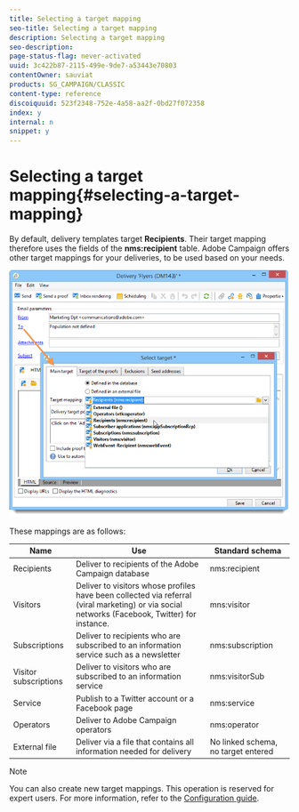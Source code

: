 ```yaml
---
title: Selecting a target mapping
seo-title: Selecting a target mapping
description: Selecting a target mapping
seo-description: 
page-status-flag: never-activated
uuid: 3c422b87-2115-499e-9de7-a53443e70803
contentOwner: sauviat
products: SG_CAMPAIGN/CLASSIC
content-type: reference
discoiquuid: 523f2348-752e-4a58-aa2f-0bd27f072358
index: y
internal: n
snippet: y
---
```


# Selecting a target mapping{#selecting-a-target-mapping}

By default, delivery templates target **Recipients**. Their target mapping therefore uses the fields of the **nms:recipient** table. Adobe Campaign offers other target mappings for your deliveries, to be used based on your needs. 

![](assets/delivery_select_mapping.png)

These mappings are as follows:

|  Name  | Use  | Standard schema  |
|---|---|---|
|  Recipients  | Deliver to recipients of the Adobe Campaign database  | nms:recipient  |
|  Visitors  | Deliver to visitors whose profiles have been collected via referral (viral marketing) or via social networks (Facebook, Twitter) for instance.  | mns:visitor  |
|  Subscriptions  | Deliver to recipients who are subscribed to an information service such as a newsletter  | nms:subscription  |
|  Visitor subscriptions  | Deliver to visitors who are subscribed to an information service  | nms:visitorSub  |
|  Service  | Publish to a Twitter account or a Facebook page  | nms:service  |
|  Operators  | Deliver to Adobe Campaign operators  | nms:operator  |
|  External file  | Deliver via a file that contains all information needed for delivery  | No linked schema, no target entered  |

>[!NOTE]
>
>You can also create new target mappings. This operation is reserved for expert users. For more information, refer to the [Configuration guide](../../configuration/using/target-mapping.md).

